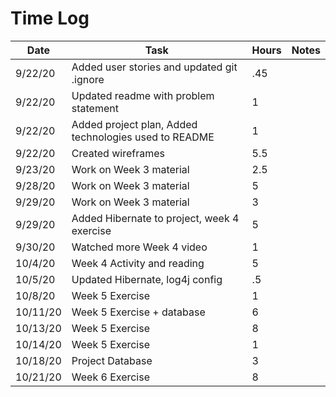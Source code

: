 # Time Log
|Date|Task|Hours|Notes|
|------|------|-------|------|
|9/22/20|Added user stories and updated git .ignore|.45||
|9/22/20|Updated readme with problem statement|1||
|9/22/20|Added project plan, Added technologies used to README|1||
|9/22/20|Created wireframes|5.5||
|9/23/20|Work on Week 3 material|2.5||
|9/28/20|Work on Week 3 material|5||
|9/29/20|Work on Week 3 material|3||
|9/29/20|Added Hibernate to project, week 4 exercise|5||
|9/30/20|Watched more Week 4 video|1||
|10/4/20|Week 4 Activity and reading|5||
|10/5/20|Updated Hibernate, log4j config|.5||
|10/8/20|Week 5 Exercise|1||
|10/11/20|Week 5 Exercise + database|6||
|10/13/20|Week 5 Exercise|8||
|10/14/20|Week 5 Exercise|1||
|10/18/20|Project Database|3||
|10/21/20|Week 6 Exercise|8||


